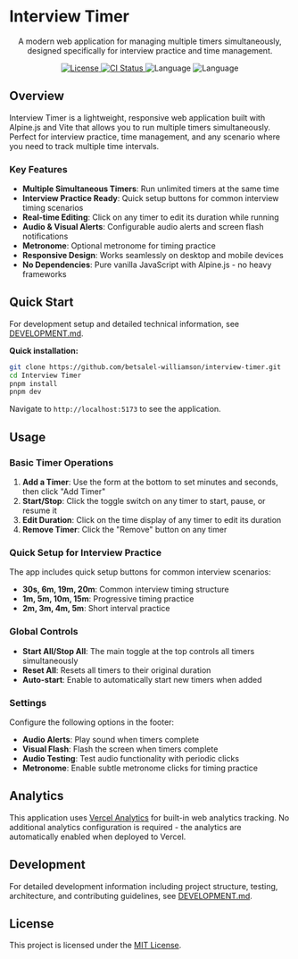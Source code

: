 # Interview Timer

<p align="center">
  A modern web application for managing multiple timers simultaneously, designed specifically for interview practice and time management.
</p>

<p align="center">
    <a href="https://github.com/betsalel-williamson/interview-timer/blob/main/LICENSE">
        <img alt="License" src="https://img.shields.io/github/license/betsalel-williamson/interview-timer?style=flat-square&color=blue">
    </a>
    <a href="https://github.com/betsalel-williamson/interview-timer/actions/workflows/ci-cd.yml">
        <img alt="CI Status" src="https://github.com/betsalel-williamson/interview-timer/actions/workflows/ci-cd.yml/badge.svg">
    </a>
    <img alt="Language" src="https://img.shields.io/github/languages/count/betsalel-williamson/interview-timer?style=flat-square">
    <img alt="Language" src="https://img.shields.io/github/languages/top/betsalel-williamson/interview-timer?style=flat-square">
</p>

## Overview

Interview Timer is a lightweight, responsive web application built with Alpine.js and Vite that allows you to run multiple timers simultaneously. Perfect for interview practice, time management, and any scenario where you need to track multiple time intervals.

### Key Features

- **Multiple Simultaneous Timers**: Run unlimited timers at the same time
- **Interview Practice Ready**: Quick setup buttons for common interview timing scenarios
- **Real-time Editing**: Click on any timer to edit its duration while running
- **Audio & Visual Alerts**: Configurable audio alerts and screen flash notifications
- **Metronome**: Optional metronome for timing practice
- **Responsive Design**: Works seamlessly on desktop and mobile devices
- **No Dependencies**: Pure vanilla JavaScript with Alpine.js - no heavy frameworks

## Quick Start

For development setup and detailed technical information, see [DEVELOPMENT.md](./DEVELOPMENT.md).

**Quick installation:**

```bash
git clone https://github.com/betsalel-williamson/interview-timer.git
cd Interview Timer
pnpm install
pnpm dev
```

Navigate to `http://localhost:5173` to see the application.

## Usage

### Basic Timer Operations

1. **Add a Timer**: Use the form at the bottom to set minutes and seconds, then click "Add Timer"
2. **Start/Stop**: Click the toggle switch on any timer to start, pause, or resume it
3. **Edit Duration**: Click on the time display of any timer to edit its duration
4. **Remove Timer**: Click the "Remove" button on any timer

### Quick Setup for Interview Practice

The app includes quick setup buttons for common interview scenarios:

- **30s, 6m, 19m, 20m**: Common interview timing structure
- **1m, 5m, 10m, 15m**: Progressive timing practice
- **2m, 3m, 4m, 5m**: Short interval practice

### Global Controls

- **Start All/Stop All**: The main toggle at the top controls all timers simultaneously
- **Reset All**: Resets all timers to their original duration
- **Auto-start**: Enable to automatically start new timers when added

### Settings

Configure the following options in the footer:

- **Audio Alerts**: Play sound when timers complete
- **Visual Flash**: Flash the screen when timers complete
- **Audio Testing**: Test audio functionality with periodic clicks
- **Metronome**: Enable subtle metronome clicks for timing practice

## Analytics

This application uses [Vercel Analytics](https://vercel.com/analytics) for built-in web analytics tracking. No additional analytics configuration is required - the analytics are automatically enabled when deployed to Vercel.

## Development

For detailed development information including project structure, testing, architecture, and contributing guidelines, see [DEVELOPMENT.md](./DEVELOPMENT.md).

## License

This project is licensed under the [MIT License](./LICENSE).
